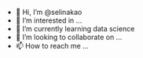 - 👋 Hi, I’m @selinakao
- 👀 I’m interested in ...
- 🌱 I’m currently learning data science
- 💞️ I’m looking to collaborate on ...
- 📫 How to reach me ...

<!---
selinakao/selinakao is a ✨ special ✨ repository because its `README.md` (this file) appears on your GitHub profile.
You can click the Preview link to take a look at your changes.
--->
